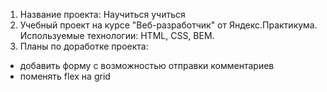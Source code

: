 1. Название проекта: Научиться учиться
2. Учебный проект на курсе "Веб-разработчик" от Яндекс.Практикума. Используемые технологии: HTML, CSS, BEM.
3. Планы по доработке проекта:
* добавить форму с возможностью отправки комментариев
* поменять flex на grid
